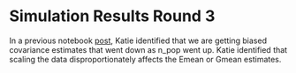 # Simulation Results Round 3

In a previous notebook [post](https://github.com/RCN-ECS/CnGV/blob/master/notebook/20200408_KEL_MultiplePop_CnGv_GxE_UPDATE2.Rmd), Katie identified that we are getting biased covariance estimates that went down as n_pop went up. Katie identified that scaling the data disproportionately affects the Emean or Gmean estimates.  
